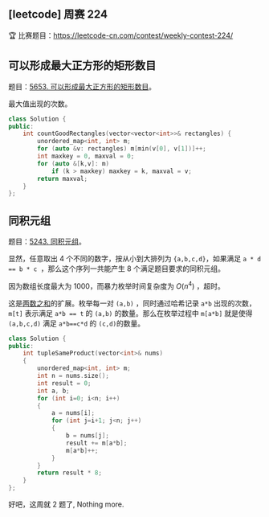 ## [leetcode] 周赛 224

🏆 比赛题目：https://leetcode-cn.com/contest/weekly-contest-224/

## 可以形成最大正方形的矩形数目

题目：[5653. 可以形成最大正方形的矩形数目](https://leetcode-cn.com/problems/number-of-rectangles-that-can-form-the-largest-square/)。

最大值出现的次数。

```cpp
class Solution {
public:
    int countGoodRectangles(vector<vector<int>>& rectangles) {
        unordered_map<int, int> m;
        for (auto &v: rectangles) m[min(v[0], v[1])]++;
        int maxkey = 0, maxval = 0;
        for (auto &[k,v]: m)
            if (k > maxkey) maxkey = k, maxval = v;
        return maxval;
    }
};
```

## 同积元组

题目：[5243. 同积元组](https://leetcode-cn.com/problems/tuple-with-same-product/)。

显然，任意取出 4 个不同的数字，按从小到大排列为 `{a,b,c,d}`，如果满足 `a * d == b * c `，那么这个序列一共能产生 8 个满足题目要求的同积元组。

因为数组长度最大为 1000，而暴力枚举时间复杂度为 $O(n^4)$ ，超时。

这是[两数之和](https://leetcode-cn.com/problems/two-sum/)的扩展。枚举每一对 `(a,b)` ，同时通过哈希记录 `a*b` 出现的次数，`m[t]` 表示满足 `a*b == t` 的 `(a,b)` 的数量。那么在枚举过程中 `m[a*b]` 就是使得 `(a,b,c,d)` 满足  `a*b==c*d` 的 `(c,d)`的数量。

```cpp
class Solution {
public:
    int tupleSameProduct(vector<int>& nums) 
    {
        unordered_map<int, int> m;
        int n = nums.size();
        int result = 0;
        int a, b;
        for (int i=0; i<n; i++)
        {
            a = nums[i];
            for (int j=i+1; j<n; j++)
            {
                b = nums[j];
                result += m[a*b];
                m[a*b]++;
            }
        }
        return result * 8;
    }
};
```

好吧，这周就 2 题了, Nothing more.